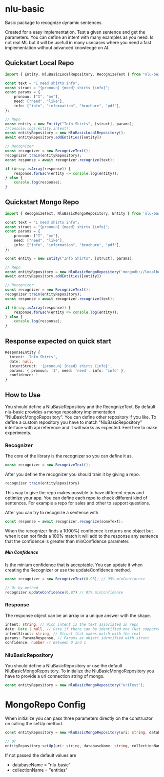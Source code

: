 # nlu-basic

Basic package to recognize dynamic sentences.

Created for a easy implementation. Test a given sentence and get the parameters.
You can define an intent with many examples as you need.
Is not real ML but it will be usefull in many usecases where you need a fast implementation without advanced knowledge on AI.

## Quickstart Local Repo
```typescript
import { Entity, NluBasicLocalRepository, RecognizeText } from "nlu-basic";

const text = "I need shirts info";
const struct = "{pronoun} {need} shirts {info}";
const params = {
    pronoun: ["I", "me"],
    need: ["need", "like"],
    info: ["info", "information", "brochure", "pdf"],
};

// Repo
const entity = new Entity("Info Shirts", [struct], params);
//console.log(!entity.intent);
const entityRepository = new NluBasicLocalRepository();
await entityRepository.addEntities([entity])

// Recognizer
const recognizer = new RecognizeText();
recognizer.train(entityRepository);
const response = await recognizer.recognize(text);

if (Array.isArray(response)) {
    response.forEach(entity => console.log(entity));
} else {
    console.log(response);
}
```

## Quickstart Mongo Repo
```typescript
import { RecognizeText, NluBasicMongoRepository, Entity } from 'nlu-basic'

const text = "I need shirts info";
const struct = "{pronoun} {need} shirts {info}";
const params = {
    pronoun: ["I", "me"],
    need: ["need", "like"],
    info: ["info", "information", "brochure", "pdf"],
};

const entity = new Entity("Info Shirts", [struct], params);

// Repo
const entityRepository = new NluBasicMongoRepository('mongodb://localhost:27017')
await entityRepository.addEntities([entity])

// Recognizer
const recognizer = new RecognizeText();
recognizer.train(entityRepository);
const response = await recognizer.recognize(text);

if (Array.isArray(response)) {
    response.forEach(entity => console.log(entity));
} else {
    console.log(response);
}
```

## Response expected on quick start
```typescript
ResponseEntity {
  intent: 'Info Shirts',
  date: null,
  intentStruct: '{pronoun} {need} shirts {info}',
  params: { pronoun: 'I', need: 'need', info: 'info' },
  confidence: 1
}
```

## How to Use

You should define a NluBasicRepository and the RecognizeText. By default nlu-basic provides a mongo repository implementation "NluBasicMongoRepository". You can define other repository if you like. To define a custom repository you have to match "NluBasicRepository" interface with api reference and it will works as expected. Feel free to make experiments.

### Recognizer
The core of the library is the recognizer so you can define it as.

```typescript
const recognizer = new RecognizeText();
```

After you define the recognizer you should train it by giving a repo.
```typescript
recognizer.train(entityRepository)
```
This way to give the repo makes possible to have different repos and optimize your app. You can define each repo to check different kind of sentences. For example a repo for sales and other to support questions.


After you can try to recognize a sentence with.

```typescript
const response = await recognizer.recognize(someText);
```

When the recognizer finds a 1(100%) confidence it returns one object but when it can not finds a 100% match it will add to the response any sentence that the confidence is greater than minConfidence parameter.
##### Min Confidence
Is the minium confidence that is acceptable. You can update it when creating the Recognizer or use the updateConfidence method.
```typescript
const recognizer = new RecognizeText(0.95); // 95% minConfidence

// Or by method
recognizer.updateConfidence(0.87) // 87% minConfidence
```

### Response
The response object can be an array or a unique answer with the shape.
```typescript
intent: string, // Wich intent is the text associated in repo
date: Date | null, // Date if there can be identified one (Not supported now)
intentStruct: string, // Struct that makes match with the text
params: ParamsResponse, // Params as object identified with struct
confidence: number // Between 0 and 1 
```

### NluBasicRepository

You should define a NluBasicRepository or use the default NluBasicMongoRepository.
To initialize the NluBasicMongoRepository you have to provide a uri connection string of mongo.

```typescript
const entityRepository = new NluBasicMongoRepository("uriTest");
```

# MongoRepo Config
When initialize you can pass three parameters directly on the constructor on calling the setUp method.

```typescript
const entityRepository = new NluBasicMongoRepository(uri: string, databaseName: string, collectionName: string);

// Or
entityRepository.setUp(uri: string, databaseName: string, collectionName: string)
```

If not passed the default values are
* databaseName = "nlu-basic" 
* collectionName = "entities"
